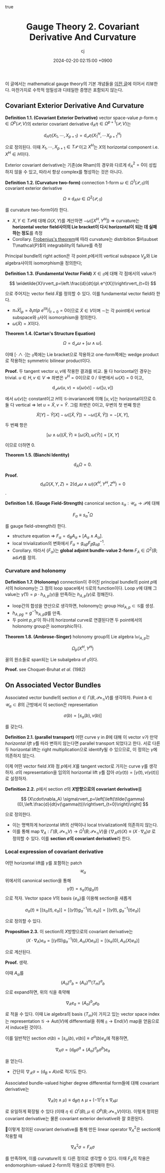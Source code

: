﻿---
title: Gauge Theory 2. Covariant Derivative And Curvature
author: cj
date: 2024-02-20 02:15:00 +0900
categories: [quantum geometry, gauge theory]
tags: 
pin: true
math: true
mermaid: false
---

이 글에서는 mathematical gauge theory의 기본 개념들을 [이전 글](https://starshard04.github.io/posts/GT1/)에 이어서 리뷰한다. 마찬가지로 수학적 엄밀성과 디테일한 증명은 포함되지 않는다.

## Covariant Exterior Derivative And Curvature

**Definition 1.1. (Covariant Exterior Derivative)** vector space-value $p$-form $\eta\in\Omega^p(\mathcal{P},V)$의 exterior covariant derivative $\mathsf{d}_A\eta\in\Omega^{p+1}(\mathcal{P},V)$는

$$
\mathsf{d}_A\eta(X_1,\cdots,X_{p+1})=\mathsf{d}_\mathcal{P}\eta(X_1^H,\cdots X^H_{p+1})
$$

으로 정의된다. 이때 $X_1,\cdots,X_{p+1}\in T\mathcal{P}$ 이고 $X^H$는 $X$의 horizontal component i.e. $X^H\in H$이다.

Exterior covariant derivative는 기존(de Rham)의 경우와 다르게 $\mathsf{d}_A^2=0$이 성립하지 않을 수 있고, 따라서 항상 complex를 형성하는 것은 아니다.

**Definition 1.2. (Curvature two-form)** connection 1-form $\omega\in\Omega^1(\mathcal{P},\mathfrak{g})$의 covariant exterior derivative

$$
\Omega\equiv\mathsf{d}_A\omega\in \Omega^2(\mathcal{P},\mathfrak{g})
$$

를 curvature two-form이라 한다.

- $X,Y\in T\mathcal{P}$에 대해 $\Omega(X,Y)$를 계산하면 $-\omega([X^H,Y^H])$ $\Rightarrow$ curvature는 **horizontal vector field사이의 Lie bracket이 다시 horizontal이 되는 데 실패하는 정도**를 측정
- Corollary. [Frobenius's theorem](https://en.wikipedia.org/wiki/Frobenius_theorem_(differential_topology))에 따라 curvature는 distribition $H\subset T\mathcal{P}$의 integrability의 failure를 측정

Principal bundle의 right action은 각 point $p$에서의 vertical subspace $V_p$와 Lie algebra사이의 isomorphism을 정의한다;

**Definition 1.3. (Fundamental Vector Field)** $X\in\mathfrak{g}$에 대해 각 점에서의 value가

$$
\widetilde{X}\rvert_p=\left.\frac{d}{dt}(p\ e^{tX})\right\rvert_{t=0}
$$

으로 주어지는 vector field $\widetilde{X}$를 정의할 수 있다. 이를 fundamental vector field라 한다.

- $\pi_*\widetilde{X}\rvert_p=\partial_t\pi(p\ e^{tX})\rvert_{t=0}=0$이므로 $\widetilde{X}\in V$이며 $\sim$는 각 point에서 vertical subspace와 $\mathfrak{g}$사이 isomorphism을 정의한다.
- $\omega(\widetilde{X})=X$이다.

**Theorem 1.4. (Cartan's Structure Equation)** 

$$
\Omega=\mathsf{d}_\mathcal{P}\omega+[\omega\wedge\omega].
$$

이때 $[\cdot\wedge\cdot]$는 $\mathfrak{g}$쪽에는 Lie bracket으로 작용하고 one-form쪽에는 wedge product로 작용하는 symmetric bilinear product이다.

**Proof.** 두 tangent vector $u,v$에 작용한 결과를 비교.
둘 다 horizontal인 경우는 trivial.
$u\in H,v\in V$ $\Rightarrow$ 좌변은 $v^H=0$이므로 $0$ / 우변에서 $\omega(X)=0$ 이고, 

$$
\mathsf{d}_\mathcal{P}\omega(u,v)=u[\omega(v)]-\omega([u,v])
$$

에서 $\omega(v)$는 constant이고 $H$의 $\mathcal{G}$-invariance에 의해 $[u,v]$는 horizontal이므로 $0$.
둘 다 vertical $\Rightarrow$ let $u=\widetilde{X},v=\widetilde{Y}$. 그럼 좌변은 $0$이고, 우변의 첫 번째 항은

$$
\widetilde{X}[Y]-\widetilde{Y}[X]-\omega([\widetilde{X},\widetilde{Y}])=-\omega([\widetilde{X},\widetilde{Y}])=-[X,Y],
$$

두 번째 항은

$$
[\omega\wedge\omega](\widetilde{X},\widetilde{Y})\equiv [\omega(\widetilde{X}),\omega(\widetilde{Y})]=[X,Y]
$$

이므로 더하면 $0$.

**Theorem 1.5. (Bianchi Identity)**

$$
\mathsf{d}_A\Omega=0.
$$

**Proof.** $$\mathsf{d}_A\Omega(X,Y,Z)=2(\mathsf{d}_\mathcal{P}\omega\wedge\omega)(X^H,Y^H,Z^H)=0$$.

**Definition 1.6. (Gauge Field-Strength)** canonical section $s_\alpha:\mathcal{U}_\alpha\rightarrow\mathcal{P}$에 대해

$$
F_\alpha\equiv s_\alpha^*\Omega
$$

를 gauge field-strength라 한다.

- structure equation $\Rightarrow$ $F_\alpha=\mathsf{d}_B A_\alpha+[A_\alpha\wedge A_\alpha]$.
- local trivialization의 변화에서 $F_\alpha=g_{\alpha\beta}F_\beta g_{\alpha\beta}^{-1}$.
- Corollary. 따라서 $\{F_\alpha\}$는 **global adjoint bundle-value 2-form** $F_A\in\Omega^2(B;\mathrm{ad}\mathcal{P})$를 정의.

### Curvature and holonomy

**Definition 1.7. (Holonomy)** connection이 주어진 principal bundle의 point $p$에서의 holonomy는 그 점의 loop space에서 $\mathcal{G}$로의 function이다. Loop $\gamma$에 대해 그 value는 $\tilde{\gamma}(1)=p \cdot h_{A,p}(\gamma)$을 만족하는 $h_{A,p}(\gamma)$로 정해진다.

- loop간의 합성을 연산으로 생각하면, holonomy는 group $\mathrm{Hol}_{A,p}\subset \mathcal{G}$를 생성.
- $h_{A,pg}=g^{-1}h_{A,p}g$를 만족.
- 두 point $p,p'$이 하나의 horizontal curve로 연결된다면 두 point에서의 holonomy group은 isomorphic하다.

**Theorem 1.8. (Ambrose-Singer)** holonomy group의 Lie algebra $\mathfrak{hol}_{A,p}$는 

$$
\Omega_p(X^H,Y^H)
$$

꼴의 원소들로 span되는 Lie subalgebra of $\mathfrak{g}$이다.

**Proof.** see Choquet-Bruhat *et al.* (1982)

## On Associated Vector Bundles

Associated vector bundle의 section $\sigma\in\Gamma(B, \mathcal{P}\times_\mathcal{G}V)$를 생각하자. Point $b\in \mathcal{U}_\alpha \subset B$의 근방에서 이 section은 representation

$$
\sigma(b)=[s_\alpha(b),v(b)]
$$

를 갖는다. 

**Definition 2.1. (parallel transport)** 어떤 curve $\gamma$ in $B$에 대해 이 vector $v$가 만약 *horizontal lift* $\tilde{\gamma}$를 따라 변하지 않는다면 parallel transport 되었다고 한다. 서로 다른 두 horizontal lift는 right multiplication으로 identify될 수 있으므로, 이 정의는 $\tilde{\gamma}$에 의존하지 않는다.

이제 어떤 vector field $X$와 점 $p$에서 $X$를 tangent vector로 가지는 curve $\gamma$를 생각하자. $\sigma$의 representation을 임의의 horizontal lift $\tilde{\gamma}$를 잡아 $\sigma(\gamma(t))=[\tilde{\gamma}(t), v(\gamma(t))]$로 설정하자. 

**Definition 2.2.** $p$에서 section $\sigma$의 **$X$방향으로의 covariant derivative**를

$$
(X\cdot\nabla_A) \sigma\rvert_p=\left[\left(\tilde{\gamma}(0),\left.\frac{d}{dt}v(\gamma(t))\right\vert_{t=0}\right)\right]
$$

으로 정의한다. 

- 이는 명백하게 horizontal lift의 선택이나 local trivialization에 의존하지 않는다. 
- 이를 통해 map $\nabla_A:\Gamma(B,\mathcal{P}\times_\mathcal{G}V)\rightarrow \Omega^1(B;\mathcal{P}\times_\mathcal{G}V)$을 $(\nabla_A \sigma)(X)\equiv (X\cdot\nabla_A)\sigma$ 로 정의할 수 있다. 이를 **section $\sigma$의 covariant derivative**라 한다.

### Local expression of covariant derivative
어떤 horizontal lift를 $\gamma$를 포함하는 patch $$\mathcal{U}_\alpha$$ 위에서의 canonical section을 통해 $$\tilde{\gamma}(t)=s_\alpha(t)g_\alpha(t)$$으로 적자. Vector space $V$의 basis $\{e_a\}$를 이용해 section을 새롭게

$$
\sigma_a(t)\equiv [(s_\alpha(t),e_a)]=[(\tilde{\gamma}(t)g_\alpha^{-1}(t),e_a)]=[(\tilde{\gamma}(t),g_\alpha^{-1}(t)e_a)]
$$

으로 정의할 수 있다. 

**Proposition 2.3.** 이 section의 $X$방향으로의 covariant derivative는
$$
(X\cdot\nabla_A) e_a=[(\tilde{\gamma}(0)g_\alpha^{-1}(0),A_\alpha(X)e_a)]=[(s_\alpha(0),A_\alpha(X)e_a)]
$$

으로 계산된다. 

**Proof.** 생략.

이때 $A_\alpha$를 $$(A_\alpha)^a{}_b=(A_\alpha)^m(T_m)^a{}_b$$으로 expand하면, 위의 식을 축약해

$$
\nabla_A e_a=(A_\alpha)^b{}_ae_b
$$

로 적을 수 있다. 이때 Lie algebra의 basis $\{T_m\}$이 가지고 있는 vector space index는 representation $\mathcal{G}\rightarrow \mathrm{Aut}(V)$에 differential을 취해 $\mathfrak{g}\rightarrow\mathrm{End}(V)$ map을 얻음으로서 induce된 것이다.

이를 일반적인 section $\sigma(b)=[s_\alpha(b),v(b)]\equiv\sigma^a(b)e_a$에 적용하면,

$$
\nabla_A \sigma=(\mathsf{d}_B\sigma^a+(A_\alpha)^a{}_b\sigma^b)e_a
$$

을 얻는다. 

- 간단히 $\nabla_A\sigma=(\mathsf{d}_B+A)\sigma$로 적기도 한다.

Associated bundle-valued higher degree differential form들에 대해 covariant derivative는 

$$
\nabla_A(\eta\wedge\mu)\equiv\mathsf{d}_B\eta\wedge\mu+(-1)^r\eta\wedge\nabla_A\mu
$$

로 유일하게 확장될 수 있다 (이때 $\eta\in\Omega^r(B),\mu\in\Omega^p(B;\mathcal{P}\times_\mathcal{G} V)$이다). 이렇게 정의된 covariant derivative는 물론 covariant exterior derivative와 잘 호환된다. 

이렇게 정의된 covariant derivative를 통해 만든 linear operator $\nabla_A^2$은 section에 작용할 때

$$
\nabla_A^2\sigma=F_A\sigma
$$

를 만족하며, 이를 curvature의 또 다른 정의로 생각할 수 있다. 이때 $F_A$의 작용은 endomorphism-valued 2-form의 작용으로 생각해야 한다. 
